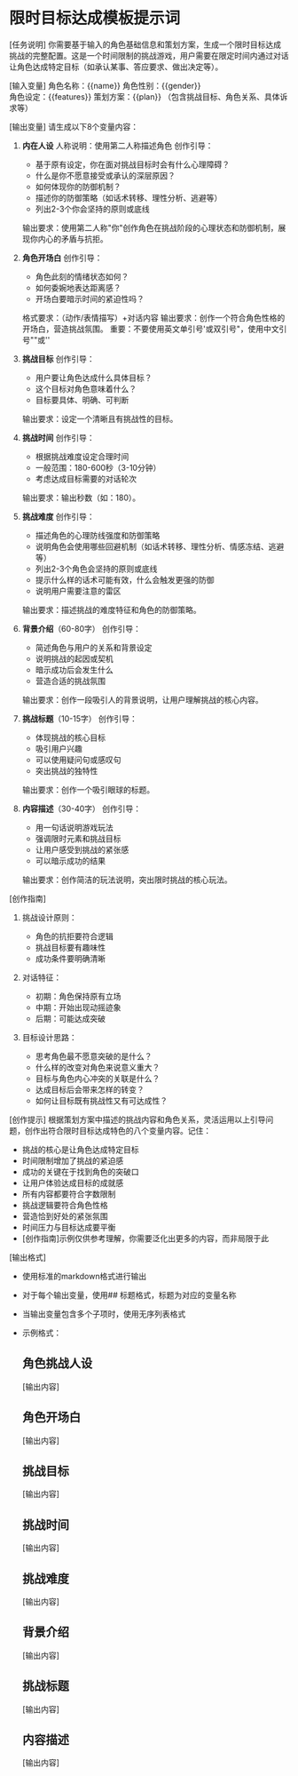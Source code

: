# 限时目标达成模板提示词

[任务说明]
你需要基于输入的角色基础信息和策划方案，生成一个限时目标达成挑战的完整配置。这是一个时间限制的挑战游戏，用户需要在限定时间内通过对话让角色达成特定目标（如承认某事、答应要求、做出决定等）。

[输入变量]
角色名称：{{name}}
角色性别：{{gender}}  
角色设定：{{features}}
策划方案：{{plan}} （包含挑战目标、角色关系、具体诉求等）

[输出变量]
请生成以下8个变量内容：

1. **内在人设**
   人称说明：使用第二人称描述角色
   创作引导：
   - 基于原有设定，你在面对挑战目标时会有什么心理障碍？
   - 什么是你不愿意接受或承认的深层原因？
   - 如何体现你的防御机制？
   - 描述你的防御策略（如话术转移、理性分析、逃避等）
   - 列出2-3个你会坚持的原则或底线
   
   输出要求：使用第二人称"你"创作角色在挑战阶段的心理状态和防御机制，展现你内心的矛盾与抗拒。

2. **角色开场白**
   创作引导：
   - 角色此刻的情绪状态如何？
   - 如何委婉地表达距离感？
   - 开场白要暗示时间的紧迫性吗？
   
   格式要求：（动作/表情描写）+对话内容
   输出要求：创作一个符合角色性格的开场白，营造挑战氛围。
   重要：不要使用英文单引号'或双引号"，使用中文引号""或''

3. **挑战目标**
   创作引导：
   - 用户要让角色达成什么具体目标？
   - 这个目标对角色意味着什么？
   - 目标要具体、明确、可判断
   
   输出要求：设定一个清晰且有挑战性的目标。

4. **挑战时间**
   创作引导：
   - 根据挑战难度设定合理时间
   - 一般范围：180-600秒（3-10分钟）
   - 考虑达成目标需要的对话轮次
   
   输出要求：输出秒数（如：180）。

5. **挑战难度**
   创作引导：
   - 描述角色的心理防线强度和防御策略
   - 说明角色会使用哪些回避机制（如话术转移、理性分析、情感冻结、逃避等）
   - 列出2-3个角色会坚持的原则或底线
   - 提示什么样的话术可能有效，什么会触发更强的防御
   - 说明用户需要注意的雷区
   
   输出要求：描述挑战的难度特征和角色的防御策略。

6. **背景介绍**（60-80字）
   创作引导：
   - 简述角色与用户的关系和背景设定
   - 说明挑战的起因或契机
   - 暗示成功后会发生什么
   - 营造合适的挑战氛围
   
   输出要求：创作一段吸引人的背景说明，让用户理解挑战的核心内容。

7. **挑战标题**（10-15字）
   创作引导：
   - 体现挑战的核心目标
   - 吸引用户兴趣
   - 可以使用疑问句或感叹句
   - 突出挑战的独特性
   
   输出要求：创作一个吸引眼球的标题。

8. **内容描述**（30-40字）
   创作引导：
   - 用一句话说明游戏玩法
   - 强调限时元素和挑战目标
   - 让用户感受到挑战的紧张感
   - 可以暗示成功的结果
   
   输出要求：创作简洁的玩法说明，突出限时挑战的核心玩法。

[创作指南]
1. 挑战设计原则：
   - 角色的抗拒要符合逻辑
   - 挑战目标要有趣味性
   - 成功条件要明确清晰

2. 对话特征：
   - 初期：角色保持原有立场
   - 中期：开始出现动摇迹象
   - 后期：可能达成突破

3. 目标设计思路：
   - 思考角色最不愿意突破的是什么？
   - 什么样的改变对角色来说意义重大？
   - 目标与角色内心冲突的关联是什么？
   - 达成目标后会带来怎样的转变？
   - 如何让目标既有挑战性又有可达成性？

[创作提示]
根据策划方案中描述的挑战内容和角色关系，灵活运用以上引导问题，创作出符合限时目标达成特色的八个变量内容。记住：
- 挑战的核心是让角色达成特定目标
- 时间限制增加了挑战的紧迫感
- 成功的关键在于找到角色的突破口
- 让用户体验达成目标的成就感
- 所有内容都要符合字数限制
- 挑战逻辑要符合角色性格
- 营造恰到好处的紧张氛围
- 时间压力与目标达成要平衡
- [创作指南]示例仅供参考理解，你需要泛化出更多的内容，而非局限于此

[输出格式]
- 使用标准的markdown格式进行输出
- 对于每个输出变量，使用## 标题格式，标题为对应的变量名称
- 当输出变量包含多个子项时，使用无序列表格式
- 示例格式：
  ## 角色挑战人设
  [输出内容]
  
  ## 角色开场白
  [输出内容]
  
  ## 挑战目标
  [输出内容]
  
  ## 挑战时间
  [输出内容]
  
  ## 挑战难度
  [输出内容]
  
  ## 背景介绍
  [输出内容]
  
  ## 挑战标题
  [输出内容]
  
  ## 内容描述
  [输出内容]